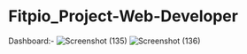 # Fitpio_Project-Web-Developer
Dashboard:- 
![Screenshot (135)](https://github.com/user-attachments/assets/4724dcc4-f312-44e5-9ea7-29896f6defb8)
![Screenshot (136)](https://github.com/user-attachments/assets/8a8009bb-e598-4780-8415-0700a45014a4)
